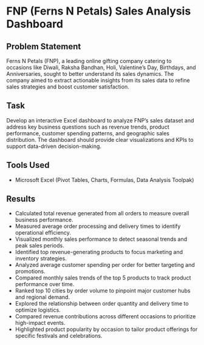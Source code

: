 # FNP (Ferns N Petals) Sales Analysis Dashboard

## Problem Statement
Ferns N Petals (FNP), a leading online gifting company catering to occasions like Diwali, Raksha Bandhan, Holi, Valentine’s Day, Birthdays, and Anniversaries, sought to better understand its sales dynamics. The company aimed to extract actionable insights from its sales data to refine sales strategies and boost customer satisfaction.

## Task
Develop an interactive Excel dashboard to analyze FNP’s sales dataset and address key business questions such as revenue trends, product performance, customer spending patterns, and geographic sales distribution. The dashboard should provide clear visualizations and KPIs to support data-driven decision-making.

## Tools Used
* Microsoft Excel (Pivot Tables, Charts, Formulas, Data Analysis Toolpak)

## Results
* Calculated total revenue generated from all orders to measure overall business performance.
* Measured average order processing and delivery times to identify operational efficiency.
* Visualized monthly sales performance to detect seasonal trends and peak sales periods.
* Identified top revenue-generating products to focus marketing and inventory strategies.
* Analyzed average customer spending per order for better targeting and promotions.
* Compared monthly sales trends of the top 5 products to track product performance over time.
* Ranked top 10 cities by order volume to pinpoint major customer hubs and regional demand.
* Explored the relationship between order quantity and delivery time to optimize logistics.
* Compared revenue contributions across different occasions to prioritize high-impact events.
* Highlighted product popularity by occasion to tailor product offerings for specific festivals and celebrations.
